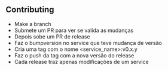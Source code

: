 ## Contributing

- Make a branch
- Submete um PR para ver se valida as mudanças
- Depois sobe um PR de release
- Faz o bumpversion no service que teve mudança de versão
- Cria uma tag com o nome <service_name>:v0.x.y
- Faz o push da tag com a nova versão do release
- Cada release traz apenas modificações de um service